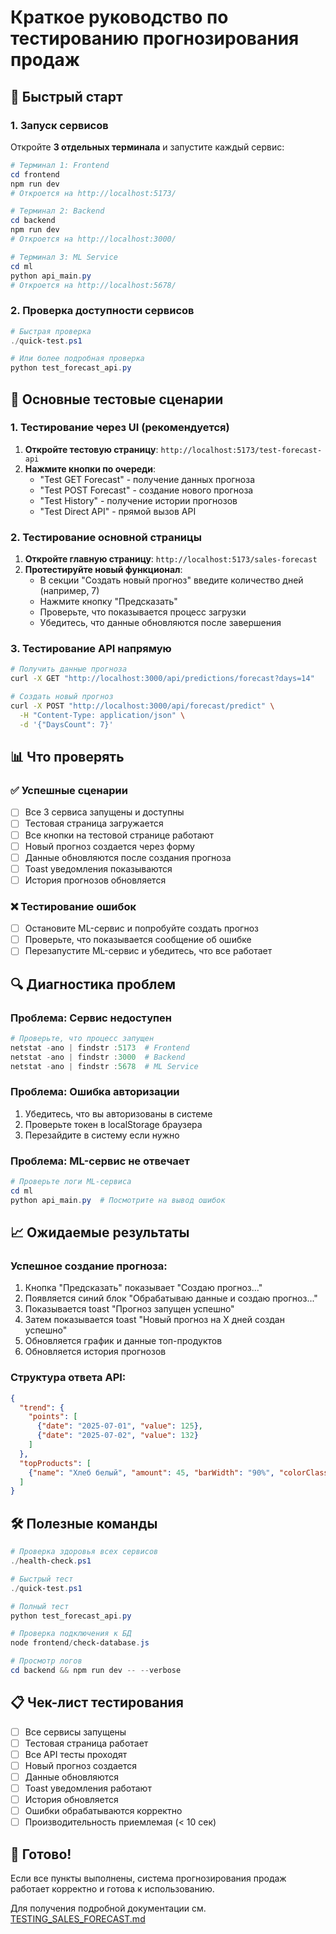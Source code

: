 # Краткое руководство по тестированию прогнозирования продаж

## 🚀 Быстрый старт

### 1. Запуск сервисов

Откройте **3 отдельных терминала** и запустите каждый сервис:

```powershell
# Терминал 1: Frontend
cd frontend
npm run dev
# Откроется на http://localhost:5173/

# Терминал 2: Backend  
cd backend
npm run dev
# Откроется на http://localhost:3000/

# Терминал 3: ML Service
cd ml
python api_main.py
# Откроется на http://localhost:5678/
```

### 2. Проверка доступности сервисов

```powershell
# Быстрая проверка
./quick-test.ps1

# Или более подробная проверка
python test_forecast_api.py
```

## 🧪 Основные тестовые сценарии

### 1. Тестирование через UI (рекомендуется)

1. **Откройте тестовую страницу**: `http://localhost:5173/test-forecast-api`
2. **Нажмите кнопки по очереди**:
   - "Test GET Forecast" - получение данных прогноза
   - "Test POST Forecast" - создание нового прогноза
   - "Test History" - получение истории прогнозов
   - "Test Direct API" - прямой вызов API

### 2. Тестирование основной страницы

1. **Откройте главную страницу**: `http://localhost:5173/sales-forecast`
2. **Протестируйте новый функционал**:
   - В секции "Создать новый прогноз" введите количество дней (например, 7)
   - Нажмите кнопку "Предсказать"
   - Проверьте, что показывается процесс загрузки
   - Убедитесь, что данные обновляются после завершения

### 3. Тестирование API напрямую

```bash
# Получить данные прогноза
curl -X GET "http://localhost:3000/api/predictions/forecast?days=14"

# Создать новый прогноз
curl -X POST "http://localhost:3000/api/forecast/predict" \
  -H "Content-Type: application/json" \
  -d '{"DaysCount": 7}'
```

## 📊 Что проверять

### ✅ Успешные сценарии
- [ ] Все 3 сервиса запущены и доступны
- [ ] Тестовая страница загружается
- [ ] Все кнопки на тестовой странице работают
- [ ] Новый прогноз создается через форму
- [ ] Данные обновляются после создания прогноза
- [ ] Toast уведомления показываются
- [ ] История прогнозов обновляется

### ❌ Тестирование ошибок
- [ ] Остановите ML-сервис и попробуйте создать прогноз
- [ ] Проверьте, что показывается сообщение об ошибке
- [ ] Перезапустите ML-сервис и убедитесь, что все работает

## 🔍 Диагностика проблем

### Проблема: Сервис недоступен

```powershell
# Проверьте, что процесс запущен
netstat -ano | findstr :5173  # Frontend
netstat -ano | findstr :3000  # Backend
netstat -ano | findstr :5678  # ML Service
```

### Проблема: Ошибка авторизации

1. Убедитесь, что вы авторизованы в системе
2. Проверьте токен в localStorage браузера
3. Перезайдите в систему если нужно

### Проблема: ML-сервис не отвечает

```powershell
# Проверьте логи ML-сервиса
cd ml
python api_main.py  # Посмотрите на вывод ошибок
```

## 📈 Ожидаемые результаты

### Успешное создание прогноза:
1. Кнопка "Предсказать" показывает "Создаю прогноз..."
2. Появляется синий блок "Обрабатываю данные и создаю прогноз..."
3. Показывается toast "Прогноз запущен успешно"
4. Затем показывается toast "Новый прогноз на X дней создан успешно"
5. Обновляется график и данные топ-продуктов
6. Обновляется история прогнозов

### Структура ответа API:
```json
{
  "trend": {
    "points": [
      {"date": "2025-07-01", "value": 125},
      {"date": "2025-07-02", "value": 132}
    ]
  },
  "topProducts": [
    {"name": "Хлеб белый", "amount": 45, "barWidth": "90%", "colorClass": "bg-blue-500"}
  ]
}
```

## 🛠️ Полезные команды

```powershell
# Проверка здоровья всех сервисов
./health-check.ps1

# Быстрый тест
./quick-test.ps1

# Полный тест
python test_forecast_api.py

# Проверка подключения к БД
node frontend/check-database.js

# Просмотр логов
cd backend && npm run dev -- --verbose
```

## 📋 Чек-лист тестирования

- [ ] Все сервисы запущены
- [ ] Тестовая страница работает
- [ ] Все API тесты проходят
- [ ] Новый прогноз создается
- [ ] Данные обновляются
- [ ] Toast уведомления работают
- [ ] История обновляется
- [ ] Ошибки обрабатываются корректно
- [ ] Производительность приемлемая (< 10 сек)

## 🎯 Готово!

Если все пункты выполнены, система прогнозирования продаж работает корректно и готова к использованию.

Для получения подробной документации см. [TESTING_SALES_FORECAST.md](TESTING_SALES_FORECAST.md)
